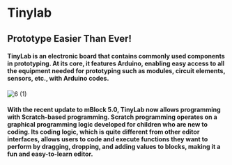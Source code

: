 # Tinylab
## Prototype Easier Than Ever!

#### TinyLab is an electronic board that contains commonly used components in prototyping. At its core, it features Arduino, enabling easy access to all the equipment needed for prototyping such as modules, circuit elements, sensors, etc., with Arduino codes. 

![6 (1)](https://github.com/ozerngg/Tinylab/assets/112697142/2e7b29f0-4586-46a7-81f4-4a36fc6df727)


#### With the recent update to mBlock 5.0, TinyLab now allows programming with Scratch-based programming. Scratch programming operates on a graphical programming logic developed for children who are new to coding. Its coding logic, which is quite different from other editor interfaces, allows users to code and execute functions they want to perform by dragging, dropping, and adding values to blocks, making it a fun and easy-to-learn editor.






